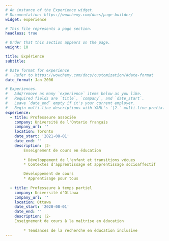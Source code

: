 ```yaml
---
# An instance of the Experience widget.
# Documentation: https://wowchemy.com/docs/page-builder/
widget: experience

# This file represents a page section.
headless: true

# Order that this section appears on the page.
weight: 10

title: Expérience
subtitle:

# Date format for experience
#   Refer to https://wowchemy.com/docs/customization/#date-format
date_format: Jan 2006

# Experiences.
#   Add/remove as many `experience` items below as you like.
#   Required fields are `title`, `company`, and `date_start`.
#   Leave `date_end` empty if it's your current employer.
#   Begin multi-line descriptions with YAML's `|2-` multi-line prefix.
experience:
  - title: Professeure associée
    company: Université de l'Ontario français
    company_url: ''
    location: Toronto
    date_start: '2021-08-01'
    date_end: ''
    description: |2-
        Enseignement de cours en éducation
        
        * Développement de l'enfant et transitions vécues
        * Contextes d'apprentissage et apprentissage socioaffectif

        Développement de cours
        * Apprentisage pour tous
        
  - title: Professeure à temps partiel
    company: Université d'Ottawa
    company_url: ''
    location: Ottawa
    date_start: '2020-08-01'
    date_end: ''
    description: |2-
    Enseignement de cours à la maîtrise en éducation
        
        * Tendances de la recherche en éducation inclusive
---
```

